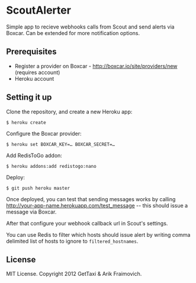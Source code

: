 # ScoutAlerter
Simple app to recieve webhooks calls from Scout and send alerts via Boxcar. Can be extended for more notification options.

## Prerequisites
* Register a provider on Boxcar - http://boxcar.io/site/providers/new (requires account)
* Heroku account

## Setting it up

Clone the repository, and create a new Heroku app:

```shell
$ heroku create
```

Configure the Boxcar provider:

```shell
$ heroku set BOXCAR_KEY=… BOXCAR_SECRET=…
```

Add RedisToGo addon:

```shell
$ heroku addons:add redistogo:nano
```

Deploy:

```shell
$ git push heroku master
```

Once deployed, you can test that sending messages works by calling http://your-app-name.herokuapp.com/test_message -- this should issue a message via Boxcar.

After that configure your webhook callback url in Scout's settings. 

You can use Redis to filter which hosts should issue alert by writing comma delimited list of hosts to ignore to `filtered_hostnames`.

## License

MIT License. Copyright 2012 GetTaxi & Arik Fraimovich.